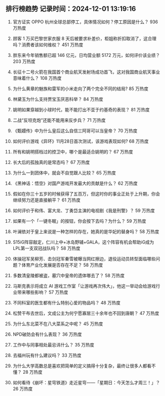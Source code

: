 
## 排行榜趋势 记录时间：2024-12-01 13:19:16
  
  1. 官方证实 OPPO 杭州全球总部停工，具体情况如何？停工原因是什么？ 936 万热度
    
  2. 顾客 1 万买巴黎世家衣服 8 天后被要求补差价，柜姐称折扣取消了，这合理吗？消费者该如何维权？ 451 万热度
    
  3. 胖东来今年销售额已超 146 亿元，日均营业额 5172 万元，如何评价该业绩？ 203 万热度
    
  4. 长征十二号火箭在我国首个商业航天发射场成功首飞，这对我国商业航天事业意味着什么？ 108 万热度
    
  5. 为什么黄章的魅族和雷军的小米走向了两个完全不同的结局? 85 万热度
    
  6. 林黛玉为什么支持贾宝玉厌恶科举？ 84 万热度
    
  7. 姚明如果穿越到小球时代，能不能打出不亚于约基奇的表现？ 81 万热度
    
  8. 二战“反坦克炮”还能不能用来反步兵？ 71 万热度
    
  9. 《甄嬛传》中为什么皇后这么自信三阿哥可以当皇帝？ 70 万热度
    
  10. 如何评价游戏《异环》11月28日首次测试，该游戏表现如何? 68 万热度
    
  11. 所有和姚明搭档过的控卫中，哪个是最适合姚明的？ 67 万热度
    
  12. 长大后的孤独真的是常态吗？ 67 万热度
    
  13. 为什么一到团体中，就会不自觉跟人比较？ 65 万热度
    
  14. 《黑神话：悟空》对国产游戏开发最大的贡献是什么？ 62 万热度
    
  15. 假如在你三十五岁的时候获得了五百万，但这时你的事业正处于上升期，你会继续努力还是直接躺平？ 61 万热度
    
  16. 如何评价于和伟、富大龙、丁勇岱主演的电视剧《我是刑警》？ 59 万热度
    
  17. 如果有一个「一键冬眠」的按钮，你会按下去吗？为什么？ 59 万热度
    
  18. 叶澜依对于皇上来说是一种怎样的存在，她真的是华妃的替身吗？ 58 万热度
    
  19. S15iG阵容敲定，仁川上中+冰岛野辅+GALA，这个阵容有机会帮助iG成为LPL第一支双冠战队吗？ 58 万热度
    
  20. 体操冠军吴柳芳、击剑冠军秦雪被曝当网红擦边，退役运动员转型面临哪些问题？体育产业化发展是否存在不足？ 58 万热度
    
  21. 多数清皇陵都被盗，墓穴中皇帝的遗体哪去了？ 58 万热度
    
  22. 马斯克表示将成立 AI 游戏工作室「让游戏再次伟大」，他这一举动会给游戏行业带来哪些影响？ 57 万热度
    
  23. 不同科室的医生都有什么特别心爱的物品吗？ 48 万热度
    
  24. 松赞干布去世后，文成公主为何宁愿寡居三十余年也不回到唐朝？ 47 万热度
    
  25. 为什么东北菜不在八大菜系之中呢？ 45 万热度
    
  26. NPD破防会有什么表现？ 36 万热度
    
  27. 工作中与同事相处最忌讳什么？ 35 万热度
    
  28. 去福州玩有什么建议吗？ 33 万热度
    
  29. 为什么大学高数总是喜欢把简单的定义搞得十分复杂，最终让很多人都看不懂？ 28 万热度
    
  30. 如何看待《崩坏：星穹铁道》走近星穹——「星期日：今天怎么才周三！」？ 26 万热度
    